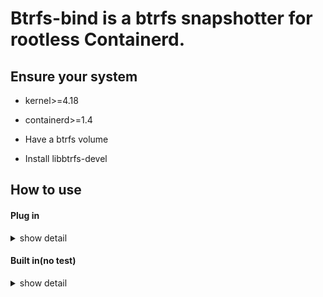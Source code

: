 # Btrfs-bind is a btrfs snapshotter for rootless Containerd.

## Ensure your system

* kernel>=4.18

* containerd>=1.4

* Have a btrfs volume

* Install libbtrfs-devel

## How to use

#### Plug in

<details>
<summary>show detail</summary>
<p>

```shell
git clone <this repo>
cd btrfs-bind-snapshotter/cmd/btrfs-bind-snapshotter
go build
```

You can get btrfs-bind-snapshotter binary, then move this file to "/bin" .

Use it directly without systemd

```shell
btrfs-bind-snapshotter /run/containerd/containerd-btrfs-bind.sock /var/lib/containerd/io.containerd.snapshotter.v1.btrfs-bind/
```

If you have systemd, create this file.

```conf
#/lib/systemd/system/containerd-btrfs-bind.service
[Unit]
Description=containerd-btrfs-bind
PartOf=containerd.service

[Service]
ExecStart=btrfs-bind-snapshotter "/run/containerd/containerd-btrfs-bind.sock" "/var/lib/containerd/io.containerd.snapshotter.v1.btrfs-bind/"
ExecReload=/bin/kill -s HUP $MAINPID
RestartSec=2
Restart=always
Type=simple
KillMode=mixed

[Install]
WantedBy=default.target
```

Do not forget enable the service now.

```shell
systemctl daemon-reload
systemctl enable --now containerd-btrfs-bind
```

Modify Containerd configuration.

```toml
#/etc/containerd/config.toml
version=2
[plugins."io.containerd.grpc.v1.cri".containerd]
snapshotter="btrfs-bind"
[proxy_plugins]
[proxy_plugins."btrfs-bind"]
type = "snapshot"
address = "/run/containerd/containerd-btrfs-bind.sock"
```
</p>
</details>

#### Built in(no test)

<details>
<summary>show detail</summary>
<p>

Add this file.

```go
//$GOPATH/src/github.com/containerd/containerd/cmd/containerd/builtins_btrfsbind_linux.go
/*
   Copyright The containerd Authors.

   Licensed under the Apache License, Version 2.0 (the "License");
   you may not use this file except in compliance with the License.
   You may obtain a copy of the License at

       http://www.apache.org/licenses/LICENSE-2.0

   Unless required by applicable law or agreed to in writing, software
   distributed under the License is distributed on an "AS IS" BASIS,
   WITHOUT WARRANTIES OR CONDITIONS OF ANY KIND, either express or implied.
   See the License for the specific language governing permissions and
   limitations under the License.
*/

package main

import _ <<I donot know>>
```

Modify Containerd configuration.
```toml
#/etc/containerd/config.toml
version=2
[plugins."io.containerd.grpc.v1.cri".containerd]
snapshotter="btrfs-bind"
```
</p>
</details>
